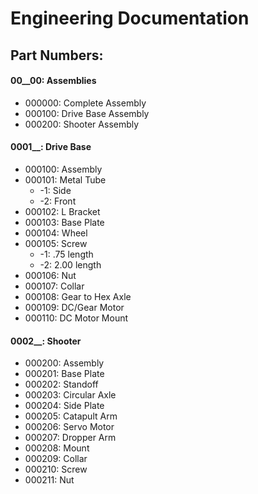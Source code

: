 # Engineering Documentation
## Part Numbers:
#### 00__00: Assemblies
- 000000: Complete Assembly
- 000100: Drive Base Assembly
- 000200: Shooter Assembly

#### 0001__: Drive Base
- 000100: Assembly
- 000101: Metal Tube
	- -1: Side
	- -2: Front
- 000102: L Bracket
- 000103: Base Plate
- 000104: Wheel
- 000105: Screw
	- -1: .75 length
	- -2: 2.00 length
- 000106: Nut
- 000107: Collar
- 000108: Gear to Hex Axle
- 000109: DC/Gear Motor
- 000110: DC Motor Mount

#### 0002__: Shooter
- 000200: Assembly
- 000201: Base Plate
- 000202: Standoff
- 000203: Circular Axle
- 000204: Side Plate
- 000205: Catapult Arm
- 000206: Servo Motor
- 000207: Dropper Arm
- 000208: Mount
- 000209: Collar
- 000210: Screw
- 000211: Nut
